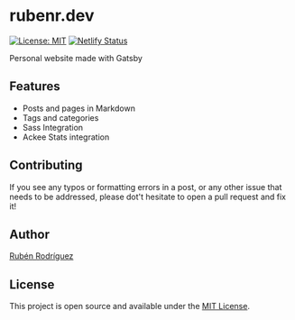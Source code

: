 # rubenr.dev

[![License: MIT](https://img.shields.io/badge/License-MIT-blue.svg)](https://opensource.org/licenses/MIT) [![Netlify Status](https://api.netlify.com/api/v1/badges/56309fe3-64cf-4031-b180-4a8b0b16b44e/deploy-status)](https://app.netlify.com/sites/rubenr-test/deploys)

Personal website made with Gatsby

## Features

- Posts and pages in Markdown
- Tags and categories
- Sass Integration
- Ackee Stats integration

## Contributing

If you see any typos or formatting errors in a post, or any other issue that needs to be addressed, please dot't hesitate to open a pull request and fix it!

## Author

[Rubén Rodríguez](https://www.rubenr.dev)

## License

This project is open source and available under the [MIT License](LICENSE).
